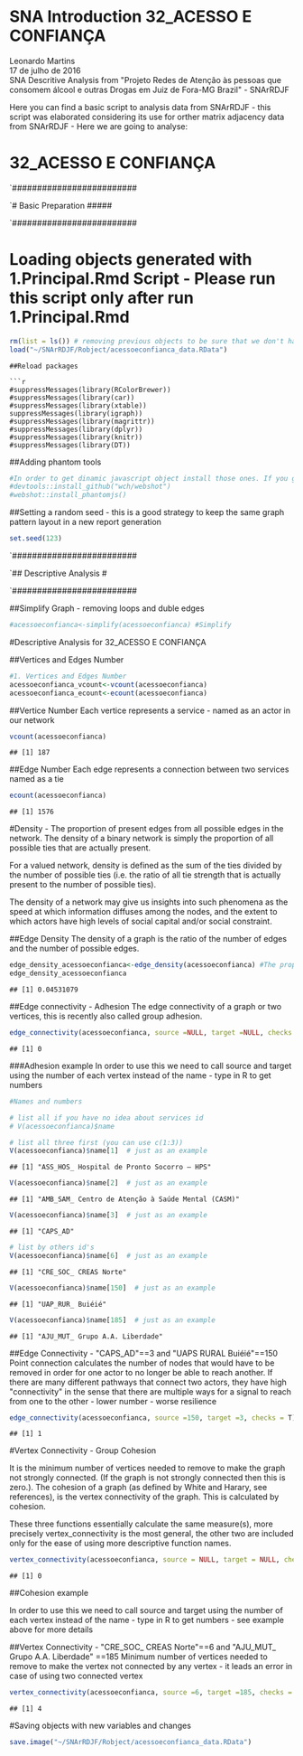 # SNA Introduction 32_ACESSO E CONFIANÇA
Leonardo Martins  
17 de julho de 2016  
SNA Descritive Analysis from "Projeto Redes de Atenção às pessoas que consomem álcool e outras Drogas em Juiz de Fora-MG   Brazil"  - SNArRDJF

Here you can find a basic script to analysis data from SNArRDJF - this script was elaborated considering its use for orther matrix adjacency data from SNArRDJF - Here we are going to analyse:

# 32_ACESSO E CONFIANÇA

`#########################

`# Basic Preparation #####

`#########################

# Loading objects generated with 1.Principal.Rmd Script - Please run this script only after run 1.Principal.Rmd

```r
rm(list = ls()) # removing previous objects to be sure that we don't have objects conflicts name
load("~/SNArRDJF/Robject/acessoeconfianca_data.RData")
```

```
##Reload packages

```r
#suppressMessages(library(RColorBrewer))
#suppressMessages(library(car))
#suppressMessages(library(xtable))
suppressMessages(library(igraph))
#suppressMessages(library(magrittr))
#suppressMessages(library(dplyr))
#suppressMessages(library(knitr))
#suppressMessages(library(DT))
```
##Adding phantom tools

```r
#In order to get dinamic javascript object install those ones. If you get problems installing go to Stackoverflow.com and type your error to discover what to do. In some cases the libraries need to be intalled in outside R libs.
#devtools::install_github("wch/webshot")
#webshot::install_phantomjs()
```
##Setting a random seed - this is a good strategy to keep the same graph pattern layout in a new report generation

```r
set.seed(123)
```

`#########################

`## Descriptive Analysis #

`#########################

##Simplify Graph - removing loops and duble edges 

```r
#acessoeconfianca<-simplify(acessoeconfianca) #Simplify
```
#Descriptive Analysis for 32_ACESSO E CONFIANÇA

##Vertices and Edges Number

```r
#1. Vertices and Edges Number
acessoeconfianca_vcount<-vcount(acessoeconfianca)
acessoeconfianca_ecount<-ecount(acessoeconfianca)
```
##Vertice Number
Each vertice represents a service - named as an actor in our network

```r
vcount(acessoeconfianca)
```

```
## [1] 187
```
##Edge Number
Each edge represents a connection between two services named as a tie

```r
ecount(acessoeconfianca)
```

```
## [1] 1576
```

#Density - The proportion of present edges from all possible edges in the network.
The density of a binary network is simply the proportion of all possible ties that are actually present.

For a valued network, density is defined as the sum of the ties divided by the number of possible ties (i.e. the ratio of all tie strength that is actually present to the number of possible ties).  

The density of a network may give us insights into such phenomena as the speed at which information diffuses among the nodes, and the extent to which actors have high levels of social capital and/or social constraint.


##Edge Density
The density of a graph is the ratio of the number of edges and the number of possible edges.

```r
edge_density_acessoeconfianca<-edge_density(acessoeconfianca) #The proportion of present edges from all possible edges in the network.
edge_density_acessoeconfianca
```

```
## [1] 0.04531079
```
##Edge connectivity - Adhesion
The edge connectivity of a graph or two vertices, this is recently also called group adhesion.

```r
edge_connectivity(acessoeconfianca, source =NULL, target =NULL, checks = T) #source and target can be replaced - their are here just as default
```

```
## [1] 0
```
###Adhesion example
In order to use this we need to call source and target using the number of each vertex instead of the name - type in R to get numbers


```r
#Names and numbers

# list all if you have no idea about services id
# V(acessoeconfianca)$name 

# list all three first (you can use c(1:3))
V(acessoeconfianca)$name[1]  # just as an example
```

```
## [1] "ASS_HOS_ Hospital de Pronto Socorro – HPS"
```

```r
V(acessoeconfianca)$name[2]  # just as an example
```

```
## [1] "AMB_SAM_ Centro de Atenção à Saúde Mental (CASM)"
```

```r
V(acessoeconfianca)$name[3]  # just as an example
```

```
## [1] "CAPS_AD"
```

```r
# list by others id's
V(acessoeconfianca)$name[6]  # just as an example
```

```
## [1] "CRE_SOC_ CREAS Norte"
```

```r
V(acessoeconfianca)$name[150]  # just as an example
```

```
## [1] "UAP_RUR_ Buiéié"
```

```r
V(acessoeconfianca)$name[185]  # just as an example
```

```
## [1] "AJU_MUT_ Grupo A.A. Liberdade"
```
##Edge Connectivity - "CAPS_AD"==3 and "UAPS RURAL Buiéié"==150
Point connection calculates the number of nodes that would have to be removed in order for one actor to no longer be able to reach another.  If there are many different pathways that connect two actors, they have high "connectivity" in the sense that there are multiple ways for a signal to reach from one to the other - lower number - worse resilience 


```r
edge_connectivity(acessoeconfianca, source =150, target =3, checks = T) 
```

```
## [1] 1
```

#Vertex Connectivity - Group Cohesion

It is the minimum number of vertices needed to remove to make the graph not strongly connected. (If the graph is not strongly connected then this is zero.). The cohesion of a graph (as defined by White and Harary, see references), is the vertex connectivity of the graph. This is calculated by cohesion.

These three functions essentially calculate the same measure(s), more precisely vertex_connectivity is the most general, the other two are included only for the ease of using more descriptive function names.


```r
vertex_connectivity(acessoeconfianca, source = NULL, target = NULL, checks = TRUE)
```

```
## [1] 0
```

##Cohesion example

In order to use this we need to call source and target using the number of each vertex instead of the name - type in R to get numbers - see example above for more details 

##Vertex Connectivity - "CRE_SOC_ CREAS Norte"==6 and "AJU_MUT_ Grupo A.A. Liberdade" ==185
Minimum number of vertices needed to remove to make the vertex not connected by any vertex - it leads an error in case of using two connected vertex 

```r
vertex_connectivity(acessoeconfianca, source =6, target =185, checks = T) 
```

```
## [1] 4
```

#Saving objects with new variables and changes

```r
save.image("~/SNArRDJF/Robject/acessoeconfianca_data.RData") 
```

